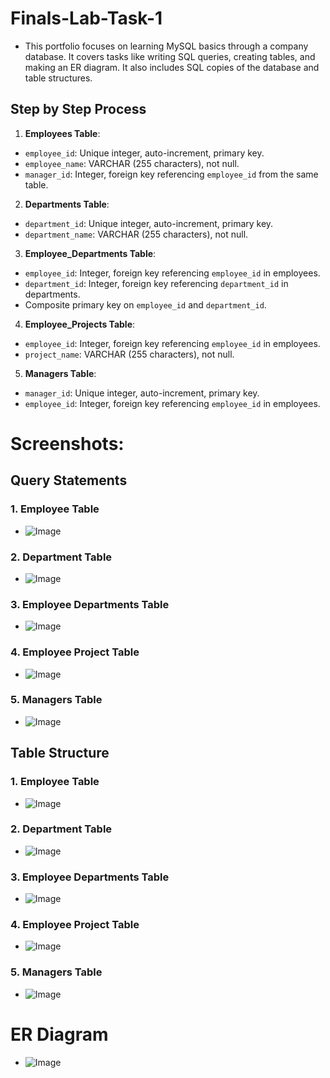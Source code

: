 # Finals-Lab-Task-1
- This portfolio focuses on learning MySQL basics through a company database. It covers tasks like writing SQL queries, creating tables, and making an ER diagram. It also includes SQL copies of the database and table structures.

## Step by Step Process
1. **Employees Table**:  
- `employee_id`: Unique integer, auto-increment, primary key.  
- `employee_name`: VARCHAR (255 characters), not null.  
- `manager_id`: Integer, foreign key referencing `employee_id` from the same table.  

2. **Departments Table**:  
- `department_id`: Unique integer, auto-increment, primary key.  
- `department_name`: VARCHAR (255 characters), not null.  

3. **Employee_Departments Table**:  
- `employee_id`: Integer, foreign key referencing `employee_id` in employees.  
- `department_id`: Integer, foreign key referencing `department_id` in departments.  
- Composite primary key on `employee_id` and `department_id`.  

4. **Employee_Projects Table**:  
- `employee_id`: Integer, foreign key referencing `employee_id` in employees.  
- `project_name`: VARCHAR (255 characters), not null.  

5. **Managers Table**:  
- `manager_id`: Unique integer, auto-increment, primary key.  
- `employee_id`: Integer, foreign key referencing `employee_id` in employees.

# Screenshots:
## Query Statements
### 1. Employee Table
- ![Image](https://github.com/user-attachments/assets/b498133d-3217-4e49-a99e-034cd2fd0cc0)
### 2. Department Table
- ![Image](https://github.com/user-attachments/assets/df99dbf8-66cb-40d1-ac64-6dd44b23d96d)
### 3. Employee Departments Table
- ![Image](https://github.com/user-attachments/assets/a38b7700-6b85-4289-99e2-079a2066b877)
### 4. Employee Project Table
- ![Image](https://github.com/user-attachments/assets/f616c818-4c2a-45d8-a29c-858e707fe2ef)
### 5. Managers Table
- ![Image](https://github.com/user-attachments/assets/240ad016-e5f2-48a7-be3c-be9c7e3c4c9e)
## Table Structure
### 1. Employee Table
- ![Image](https://github.com/user-attachments/assets/f21a67d7-9648-4df4-a877-7c68b2818fb3)
### 2. Department Table
- ![Image](https://github.com/user-attachments/assets/728ad6b6-c8ea-4402-9d22-b0f9395ab5ec)
### 3. Employee Departments Table
- ![Image](https://github.com/user-attachments/assets/ff338aef-87e6-46e0-a162-8a4fb2fe8036)
### 4. Employee Project Table
- ![Image](https://github.com/user-attachments/assets/ab998455-5991-47ad-ab1d-1abcf043980c)
### 5. Managers Table
- ![Image](https://github.com/user-attachments/assets/d77b6125-ce98-4be6-abbc-7d2856af59ab)
  
# ER Diagram
- ![Image](https://github.com/user-attachments/assets/e1e23f05-fe09-4344-b96f-3e0eb3a3b5d6)
